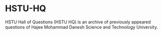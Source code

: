 # HSTU-HQ
HSTU Hall of Questions (HSTU HQ) is an archive of previously appeared questions of Hajee Mohammad Danesh Science and Technology University.
